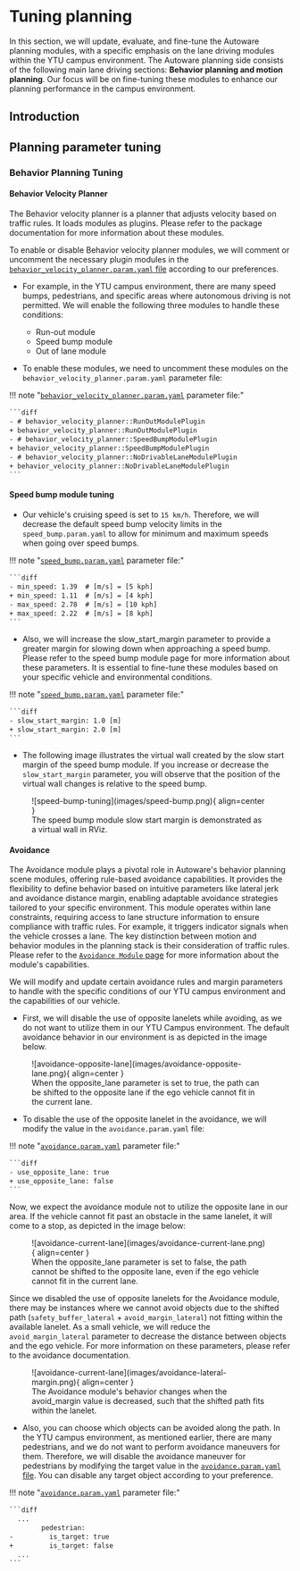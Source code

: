 # Tuning planning

In this section, we will update, evaluate, and fine-tune the Autoware planning modules,
with a specific emphasis on the lane driving modules within the YTU campus environment.
The Autoware planning side consists of the following main lane driving sections:
**Behavior planning and motion planning**. Our focus will be on fine-tuning these modules to
enhance our planning performance in the campus environment.

## Introduction

## Planning parameter tuning

### Behavior Planning Tuning

#### Behavior Velocity Planner

The Behavior velocity planner is a planner that adjusts velocity based on traffic rules.
It loads modules as plugins. Please refer to the package documentation for more
information about these modules.

To enable or disable Behavior velocity planner modules,
we will comment or uncomment the necessary plugin modules in the [`behavior_velocity_planner.param.yaml` file](https://github.com/autowarefoundation/autoware_launch/blob/main/autoware_launch/config/planning/scenario_planning/lane_driving/behavior_planning/behavior_velocity_planner/behavior_velocity_planner.param.yaml) according to our preferences.

- For example, in the YTU campus environment, there are many speed bumps, pedestrians, and specific areas where autonomous driving is not permitted.
  We will enable the following three modules to handle these conditions:

  - Run-out module
  - Speed bump module
  - Out of lane module

- To enable these modules, we need to uncomment these modules on the `behavior_velocity_planner.param.yaml` parameter file:

!!! note "[`behavior_velocity_planner.param.yaml`](https://github.com/autowarefoundation/autoware_launch/blob/main/autoware_launch/config/planning/scenario_planning/lane_driving/behavior_planning/behavior_velocity_planner/behavior_velocity_planner.param.yaml) parameter file:"

    ```diff
    - # behavior_velocity_planner::RunOutModulePlugin
    + behavior_velocity_planner::RunOutModulePlugin
    - # behavior_velocity_planner::SpeedBumpModulePlugin
    + behavior_velocity_planner::SpeedBumpModulePlugin
    - # behavior_velocity_planner::NoDrivableLaneModulePlugin
    + behavior_velocity_planner::NoDrivableLaneModulePlugin
    ```

#### Speed bump module tuning

- Our vehicle's cruising speed is set to `15 km/h`.
  Therefore,
  we will decrease the default speed bump velocity limits in the `speed_bump.param.yaml`
  to allow for minimum and maximum speeds when going over speed bumps.

!!! note "[`speed_bump.param.yaml`](https://github.com/autowarefoundation/autoware_launch/blob/main/autoware_launch/config/planning/scenario_planning/lane_driving/behavior_planning/behavior_velocity_planner/speed_bump.param.yaml) parameter file:"

    ```diff
    - min_speed: 1.39  # [m/s] = [5 kph]
    + min_speed: 1.11  # [m/s] = [4 kph]
    - max_speed: 2.78  # [m/s] = [10 kph]
    + max_speed: 2.22  # [m/s] = [8 kph]
    ```

- Also, we will increase the slow_start_margin parameter to provide
  a greater margin for slowing down when approaching a speed bump.
  Please refer to the speed bump module page for more information
  about these parameters. It is essential to fine-tune these modules
  based on your specific vehicle and environmental conditions.

!!! note "[`speed_bump.param.yaml`](https://github.com/autowarefoundation/autoware_launch/blob/main/autoware_launch/config/planning/scenario_planning/lane_driving/behavior_planning/behavior_velocity_planner/speed_bump.param.yaml) parameter file:"

    ```diff
    - slow_start_margin: 1.0 [m]
    + slow_start_margin: 2.0 [m]
    ```

- The following image illustrates the virtual wall created by the slow start margin
  of the speed bump module. If you increase or decrease the `slow_start_margin` parameter,
  you will observe that the position of the virtual wall changes is relative to the speed bump.

<figure markdown>
  ![speed-bump-tuning](images/speed-bump.png){ align=center }
  <figcaption>
    The speed bump module slow start margin is demonstrated as a virtual wall in RViz.
  </figcaption>
</figure>

#### Avoidance

The Avoidance module plays a pivotal role in Autoware's behavior planning scene modules,
offering rule-based avoidance capabilities. It provides the flexibility to define behavior
based on intuitive parameters like lateral jerk and avoidance distance margin, enabling
adaptable avoidance strategies tailored to your specific environment. This module operates
within lane constraints, requiring access to lane structure information to ensure compliance
with traffic rules. For example, it triggers indicator signals when the vehicle crosses a lane.
The key distinction between motion and behavior modules in the planning stack is their consideration
of traffic rules.
Please refer to the [`Avoidance Module` page](https://autowarefoundation.github.io/autoware.universe/main/planning/behavior_path_planner/docs/behavior_path_planner_avoidance_design/) for more information about the module's capabilities.

We will modify and update certain avoidance rules and margin parameters
to handle with the specific conditions of our YTU campus environment
and the capabilities of our vehicle.

- First, we will disable the use of opposite lanelets while avoiding,
  as we do not want to utilize them in our YTU Campus environment.
  The default avoidance behavior in our environment is as depicted in the image below.

<figure markdown>
  ![avoidance-opposite-lane](images/avoidance-opposite-lane.png){ align=center }
  <figcaption>
    When the opposite_lane parameter is set to true,
the path can be shifted to the opposite lane if the ego vehicle cannot fit in the current lane.
  </figcaption>
</figure>

- To disable the use of the opposite lanelet in the avoidance, we will modify the value in the `avoidance.param.yaml` file:

!!! note "[`avoidance.param.yaml`](https://github.com/autowarefoundation/autoware_launch/blob/main/autoware_launch/config/planning/scenario_planning/lane_driving/behavior_planning/behavior_path_planner/avoidance/avoidance.param.yaml) parameter file:"

    ```diff
    - use_opposite_lane: true
    + use_opposite_lane: false
    ```

Now, we expect the avoidance module not to utilize the opposite lane in our area.
If the vehicle cannot fit past an obstacle in the same lanelet, it will come to a stop,
as depicted in the image below:

<figure markdown>
  ![avoidance-current-lane](images/avoidance-current-lane.png){ align=center }
  <figcaption>
    When the opposite_lane parameter is set to false,
the path cannot be shifted to the opposite lane, even if the ego vehicle cannot fit in the current lane.
  </figcaption>
</figure>

Since we disabled the use of opposite lanelets for the Avoidance module,
there may be instances where we cannot avoid objects due to the shifted path
(`safety_buffer_lateral` + `avoid_margin_lateral`) not fitting within the available lanelet.
As a small vehicle, we will reduce the `avoid_margin_lateral` parameter to decrease the distance
between objects and the ego vehicle. For more information on these parameters, please refer to
the avoidance documentation.

<figure markdown>
  ![avoidance-current-lane](images/avoidance-lateral-margin.png){ align=center }
  <figcaption>
    The Avoidance module's behavior changes when the avoid_margin value is decreased,
such that the shifted path fits within the lanelet.
  </figcaption>
</figure>

- Also, you can choose which objects can be avoided along the path.
  In the YTU campus environment, as mentioned earlier, there are many
  pedestrians, and we do not want to perform avoidance maneuvers for them.
  Therefore, we will disable the avoidance maneuver for pedestrians by
  modifying the target value in the [`avoidance.param.yaml` file](https://github.com/autowarefoundation/autoware_launch/blob/main/autoware_launch/config/planning/scenario_planning/lane_driving/behavior_planning/behavior_path_planner/avoidance/avoidance.param.yaml).
  You can disable any target object according to your preference.

!!! note "[`avoidance.param.yaml`](https://github.com/autowarefoundation/autoware_launch/blob/main/autoware_launch/config/planning/scenario_planning/lane_driving/behavior_planning/behavior_path_planner/avoidance/avoidance.param.yaml) parameter file:"

    ```diff
      ...
            pedestrian:
    -         is_target: true
    +         is_target: false
      ...
    ```
